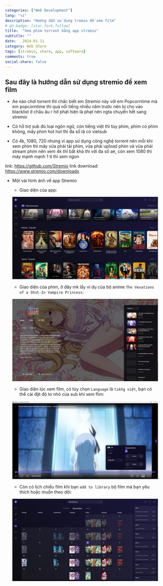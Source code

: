 ```yaml
---
categories: ["Web Development"]
lang: "vi"
description: "Hướng dẫn sử dung tremio để xem film"
# gh-badge: [star,fork,follow]
title:  "Xem phim torrent bằng app stremio"
subtitle: ""
date:   2024-01-11
category: Web Share
tags: [stremio, share, app, software]
comments: true
social-share: false
---
```


## Sau đây là hướng dẫn sử dụng stremio để xem film

- Ae nào chơi torrent thì chắc biết em Stremio này với em Popcorntime mà em popcorntime thì quá nổi tiếng nhiều năm trước nên bị cho vào blacklist ở châu âu r hở phát hiện là phạt nên ngta chuyển hết sang stremio

- Có hỗ trợ sub đủ loại ngôn ngữ, còn tiếng việt thì tùy phim, phim có phim không, mấy phim hot hot thì đa số là có vietsub

- Có 4k, 1080, 720 nhưng vì app sử dụng công nghệ torrent nên mỗi khi xem phim thì máy vừa phải tải phim, vừa phải upload phim và vừa phải stream phim nên xem 4k thì bất khả thi với đa số ae, còn xem 1080 thì máy mạnh mạnh 1 tí thì xem ngon

link: https://github.com/Stremio
link download: https://www.stremio.com/downloads

- Một vài hình ảnh về app Stremio
    - Giao diện của app:

    ![stremio-1](/assets/img/stremio-1.jpg)
    - Giao diện của phim, ở đây mk lấy ví dụ của bộ anime `The Vexations of a Shut-In Vampire Princess`:

    ![stremio-2](/assets/img/stremio-2.jpg)
    - Giao diện lúc xem film, có tùy chọn `Language` là `tiếng việt`, bạn có thể cài đặt độ to nhỏ của sub khi xem flim:

    ![stremio-3](/assets/img/stremio-3.jpg)
    - Còn có lịch chiếu film khi bạn `add to library` bộ film mà bạn yêu thích hoặc muốn theo dõi:

    ![stremio-4](/assets/img/stremio-4.jpg)